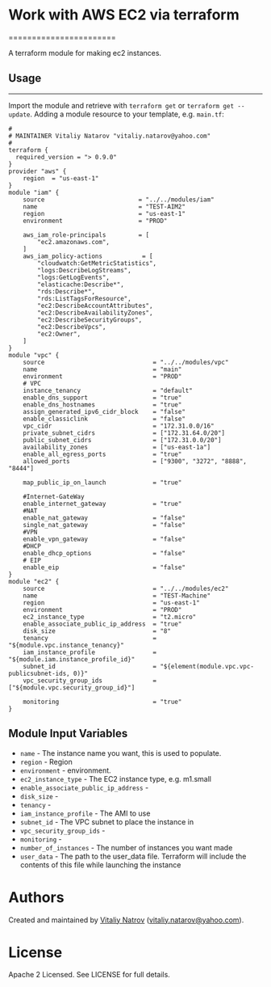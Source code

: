 # Work with AWS EC2 via terraform
=======================

A terraform module for making ec2 instances.

## Usage
-----
Import the module and retrieve with ```terraform get``` or ```terraform get --update```. Adding a module resource to your template, e.g. `main.tf`:

```
#
# MAINTAINER Vitaliy Natarov "vitaliy.natarov@yahoo.com"
#
terraform {
  required_version = "> 0.9.0"
}
provider "aws" {
    region  = "us-east-1"
}
module "iam" {
    source                          = "../../modules/iam"
    name                            = "TEST-AIM2"
    region                          = "us-east-1"
    environment                     = "PROD"

    aws_iam_role-principals         = [
        "ec2.amazonaws.com",
    ]
    aws_iam_policy-actions           = [
        "cloudwatch:GetMetricStatistics",
        "logs:DescribeLogStreams",
        "logs:GetLogEvents",
        "elasticache:Describe*",
        "rds:Describe*",
        "rds:ListTagsForResource",
        "ec2:DescribeAccountAttributes",
        "ec2:DescribeAvailabilityZones",
        "ec2:DescribeSecurityGroups",
        "ec2:DescribeVpcs",
        "ec2:Owner",
    ]
}
module "vpc" {
    source                              = "../../modules/vpc"
    name                                = "main"
    environment                         = "PROD"
    # VPC
    instance_tenancy                    = "default"
    enable_dns_support                  = "true"
    enable_dns_hostnames                = "true"
    assign_generated_ipv6_cidr_block    = "false"
    enable_classiclink                  = "false"
    vpc_cidr                            = "172.31.0.0/16"
    private_subnet_cidrs                = ["172.31.64.0/20"]
    public_subnet_cidrs                 = ["172.31.0.0/20"]
    availability_zones                  = ["us-east-1a"]
    enable_all_egress_ports             = "true"
    allowed_ports                       = ["9300", "3272", "8888", "8444"]

    map_public_ip_on_launch             = "true"

    #Internet-GateWay
    enable_internet_gateway             = "true"
    #NAT
    enable_nat_gateway                  = "false"
    single_nat_gateway                  = "false"
    #VPN
    enable_vpn_gateway                  = "false"
    #DHCP
    enable_dhcp_options                 = "false"
    # EIP
    enable_eip                          = "false"
}
module "ec2" {
    source                              = "../../modules/ec2"
    name                                = "TEST-Machine"
    region                              = "us-east-1"
    environment                         = "PROD"
    ec2_instance_type                   = "t2.micro"
    enable_associate_public_ip_address  = "true"
    disk_size                           = "8"
    tenancy                             = "${module.vpc.instance_tenancy}"
    iam_instance_profile                = "${module.iam.instance_profile_id}"
    subnet_id                           = "${element(module.vpc.vpc-publicsubnet-ids, 0)}"
    vpc_security_group_ids              = ["${module.vpc.security_group_id}"]

    monitoring                          = "true"
}

```

Module Input Variables
----------------------

- `name` - The instance name you want, this is used to populate.
- `region` - Region
- `environment` - environment.
- `ec2_instance_type` - The EC2 instance type, e.g. m1.small
- `enable_associate_public_ip_address` -
- `disk_size` - 
- `tenancy` - 
- `iam_instance_profile` - The AMI to use
- `subnet_id` - The VPC subnet to place the instance in
- `vpc_security_group_ids` -
- `monitoring` - 
- `number_of_instances`  - The number of instances you want made
- `user_data` - The path to the user_data file. Terraform will include the contents of this file while launching the instance


Authors
=======

Created and maintained by [Vitaliy Natrov](https://github.com/SebastianUA)
(vitaliy.natarov@yahoo.com).

License
=======

Apache 2 Licensed. See LICENSE for full details.

